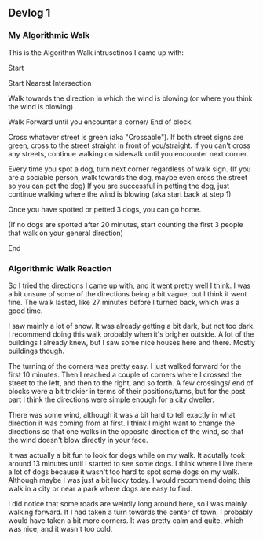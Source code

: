 ## Devlog 1


### My Algorithmic Walk

This is the Algorithm Walk intrusctinos I came up with:

Start

Start Nearest Intersection

Walk towards the direction in which the wind is blowing
(or where you think the wind is blowing)

Walk Forward until you encounter a corner/ End of block.

Cross whatever street is green (aka "Crossable"). If both street signs are green, cross to the street
straight in front of you/straight. If you can't cross any streets, continue walking on sidewalk until you
encounter next corner. 

Every time you spot a dog, turn next corner regardless of walk sign. (If you are a sociable person, walk towards the dog, maybe even cross the street so you can pet the dog) If you are successful in petting the dog, just continue walking where the wind is blowing (aka start back at step 1)

Once you have spotted or petted 3 dogs, you can go home.

(If no dogs are spotted after 20 minutes, start counting the first 3 people that walk on your general direction)

End

### Algorithmic Walk Reaction



So I tried the directions I came up with, and it went pretty well I think. I was a bit unsure of some of the directions being a bit vague, but I think it went fine. The walk lasted, like 27 minutes before I turned back, which was a good time.

I saw mainly a lot of snow. It was already getting a bit dark, but not too dark. I recommend doing this walk probably when it's brigher outside. A lot of the buildings I already knew, but I saw some nice houses here and there. Mostly buildings though.

The turning of the corners was pretty easy. I just walked forward for the first 10 minutes. Then I reached a couple of corners where I crossed the street to the left, and then to the right, and so forth. A few crossings/ end of blocks were a bit trickier in terms of their positions/turns, but for the post part I think the directions were simple enough for a city dweller.

There was some wind, although it was a bit hard to tell exactly in what direction it was coming from at first. I think I might want to change the directions so that one walks in the opposite direction of the wind, so that the wind doesn't blow directly in your face.

It was actually a bit fun to look for dogs while on my walk. It acutally took around 13 minutes until I started to see some dogs. I think where I live there a lot of dogs because it wasn't too hard to spot some dogs on my walk. Although maybe I was just a bit lucky today. I would recommend doing this walk in a city or near a park where dogs are easy to find.

I did notice that some roads are weirdly long around here, so I was mainly walking forward. If I had taken a turn towards the center of town, I probably would have taken a bit more corners. It was pretty calm and quite, which was nice, and it wasn't too cold.
